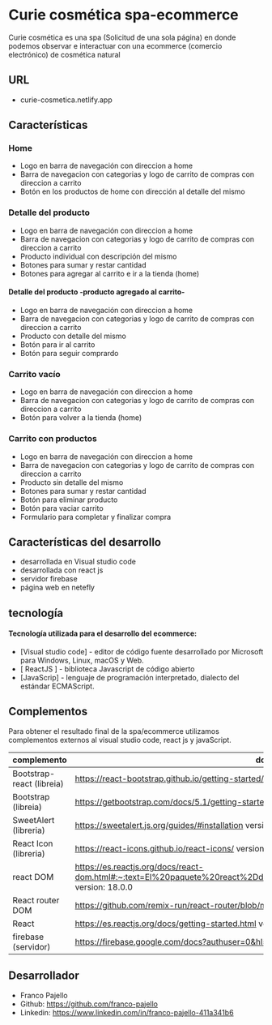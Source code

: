# Curie cosmética spa-ecommerce

Curie cosmética es una spa (Solicitud de una sola página) en donde podemos observar e interactuar con una ecommerce (comercio electrónico) de cosmética natural

## URL 

- curie-cosmetica.netlify.app

## Características 

### Home
- Logo en barra de navegación con direccion a home
- Barra de navegacion con categorias y logo de  carrito de compras con direccion a carrito
- Botón en los productos de home con dirección al detalle del mismo
 ### Detalle del producto 
- Logo en barra de navegación con direccion a home
- Barra de navegacion con categorias y logo de  carrito de compras con direccion a carrito
- Producto individual con descripción del mismo
- Botones para sumar y restar cantidad
- Botones para agregar al carrito e ir a la tienda (home)
#### Detalle del producto -producto agregado al carrito-
- Logo en barra de navegación con direccion a home
- Barra de navegacion con categorias y logo de  carrito de compras con direccion a carrito
- Producto con detalle del mismo
- Botón para ir al carrito
- Botón para seguir comprardo
### Carrito vacío
- Logo en barra de navegación con direccion a home
- Barra de navegacion con categorias y logo de  carrito de compras con direccion a carrito
- Botón para volver a la tienda (home)
### Carrito con productos
- Logo en barra de navegación con direccion a home
- Barra de navegacion con categorias y logo de  carrito de compras con direccion a carrito
- Producto sin detalle del mismo
- Botones para sumar y restar cantidad
- Botón para eliminar producto
- Botón para vaciar carrito
- Formulario para completar y finalizar compra

## Características del desarrollo

- desarrollada en Visual studio code
- desarrollada con react js
- servidor firebase
- página web en netefly

## tecnología

#### Tecnología utilizada para el desarrollo del ecommerce:

- [Visual studio code] - editor de código fuente desarrollado por Microsoft para Windows, Linux, macOS y Web.
- [ ReactJS ] - biblioteca Javascript de código abierto
- [JavaScrip] - lenguaje de programación interpretado, dialecto del estándar ECMAScript.

## Complementos

Para obtener el resultado final de la spa/ecommerce utilizamos complementos externos al visual studio code, react js y javaScript.

| complemento | documentacion y version |
| ------ | ------ |
|Bootstrap-react (libreia)| https://react-bootstrap.github.io/getting-started/introduction/ version: 2.4.0 |
|Bootstrap (libreia)| https://getbootstrap.com/docs/5.1/getting-started/introduction/ version: 5.1.3 |
| SweetAlert (libreria) |  https://sweetalert.js.org/guides/#installation version: 2.1.2 |
| React Icon (libreria) | https://react-icons.github.io/react-icons/ version: 4.3.1 |
| react DOM| https://es.reactjs.org/docs/react-dom.html#:~:text=El%20paquete%20react%2Ddom%20proporciona,React%20si%20as%C3%AD%20lo%20necesitas. version: 18.0.0 |
| React router DOM| https://github.com/remix-run/react-router/blob/main/docs/getting-started/tutorial.md  version:6.3.0|
| React |  https://es.reactjs.org/docs/getting-started.html version: 18.0.0 |
| firebase (servidor) | https://firebase.google.com/docs?authuser=0&hl=es version: 9.8.2 |

## Desarrollador

- Franco Pajello
- Github: https://github.com/franco-pajello
- Linkedin: https://www.linkedin.com/in/franco-pajello-411a341b6
